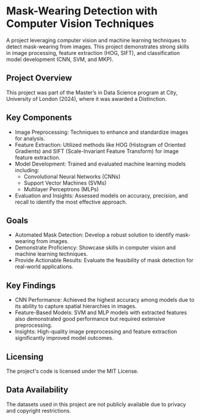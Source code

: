 # Mask-Wearing Detection with Computer Vision Techniques
A project leveraging computer vision and machine learning techniques to detect mask-wearing from images. This project demonstrates strong skills in image processing, feature extraction (HOG, SIFT), and classification model development (CNN, SVM, and MKP).

## Project Overview
This project was part of the Master’s in Data Science program at City, University of London (2024), where it was awarded a Distinction.

## Key Components
- Image Preprocessing: Techniques to enhance and standardize images for analysis.
- Feature Extraction: Utilized methods like HOG (Histogram of Oriented Gradients) and SIFT (Scale-Invariant Feature Transform) for image feature extraction.
- Model Development: Trained and evaluated machine learning models including:
  - Convolutional Neural Networks (CNNs)
  - Support Vector Machines (SVMs)
  - Multilayer Perceptrons (MLPs)
-  Evaluation and Insights: Assessed models on accuracy, precision, and recall to identify the most effective approach.

## Goals
- Automated Mask Detection: Develop a robust solution to identify mask-wearing from images.
- Demonstrate Proficiency: Showcase skills in computer vision and machine learning techniques.
- Provide Actionable Results: Evaluate the feasibility of mask detection for real-world applications.

## Key Findings
- CNN Performance: Achieved the highest accuracy among models due to its ability to capture spatial hierarchies in images.
- Feature-Based Models: SVM and MLP models with extracted features also demonstrated good performance but required extensive preprocessing.
- Insights: High-quality image preprocessing and feature extraction significantly improved model outcomes.

## Licensing
The project's code is licensed under the MIT License.

## Data Availability
The datasets used in this project are not publicly available due to privacy and copyright restrictions.


